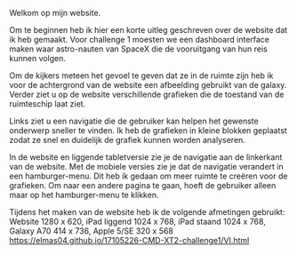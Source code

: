 Welkom op mijn website.

Om te beginnen heb ik hier een korte uitleg geschreven over de website dat ik heb gemaakt. Voor challenge 1 moesten we een dashboard interface maken waar astro-nauten van SpaceX die de vooruitgang van hun reis kunnen volgen.

Om de kijkers meteen het gevoel te geven dat ze in de ruimte zijn heb ik voor de achtergrond van de website een afbeelding gebruikt van de galaxy. Verder ziet u op de website verschillende grafieken die de toestand van de ruimteschip laat ziet.

Links ziet u een navigatie die de gebruiker kan helpen het gewenste onderwerp sneller te vinden. Ik heb de grafieken in kleine blokken geplaatst zodat ze snel en duidelijk de grafiek kunnen worden analyseren.

In de website en liggende tabletversie zie je de navigatie aan de linkerkant van de website. Met de mobiele versies zie je dat de navigatie verandert in een hamburger-menu. Dit heb ik gedaan om meer ruimte te creëren voor de grafieken. Om naar een andere pagina te gaan, hoeft de gebruiker alleen maar op het hamburger-menu te klikken.

Tijdens het maken van de website heb ik de volgende afmetingen gebruikt: 
Website 1280 x 620, 
iPad liggend 1024 x 768, 
iPad staand 1024 x 768, 
Galaxy A70 414 x 736, 
Apple 5/SE 320 x 568
https://elmas04.github.io/17105226-CMD-XT2-challenge1/VI.html 
